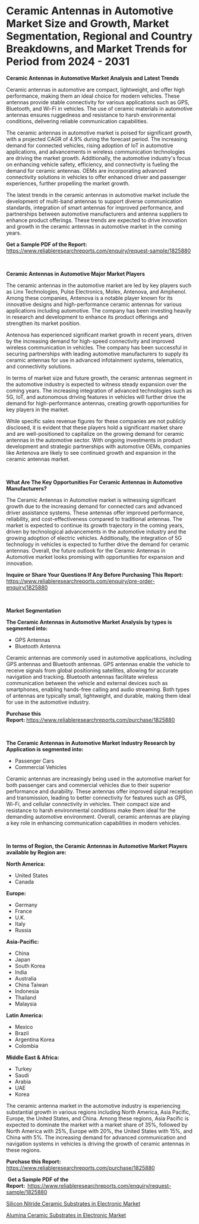 <p><h1>Ceramic Antennas in Automotive Market Size and Growth, Market Segmentation, Regional and Country Breakdowns, and Market Trends for Period from 2024 -  2031</h1></p><p><strong>Ceramic Antennas in Automotive Market Analysis and Latest Trends</strong></p>
<p><p>Ceramic antennas in automotive are compact, lightweight, and offer high performance, making them an ideal choice for modern vehicles. These antennas provide stable connectivity for various applications such as GPS, Bluetooth, and Wi-Fi in vehicles. The use of ceramic materials in automotive antennas ensures ruggedness and resistance to harsh environmental conditions, delivering reliable communication capabilities.</p><p>The ceramic antennas in automotive market is poised for significant growth, with a projected CAGR of 4.9% during the forecast period. The increasing demand for connected vehicles, rising adoption of IoT in automotive applications, and advancements in wireless communication technologies are driving the market growth. Additionally, the automotive industry's focus on enhancing vehicle safety, efficiency, and connectivity is fueling the demand for ceramic antennas. OEMs are incorporating advanced connectivity solutions in vehicles to offer enhanced driver and passenger experiences, further propelling the market growth.</p><p>The latest trends in the ceramic antennas in automotive market include the development of multi-band antennas to support diverse communication standards, integration of smart antennas for improved performance, and partnerships between automotive manufacturers and antenna suppliers to enhance product offerings. These trends are expected to drive innovation and growth in the ceramic antennas in automotive market in the coming years.</p></p>
<p><strong>Get a Sample PDF of the Report:&nbsp;</strong> <a href="https://www.reliableresearchreports.com/enquiry/request-sample/1825880">https://www.reliableresearchreports.com/enquiry/request-sample/1825880</a></p>
<p>&nbsp;</p>
<p><strong>Ceramic Antennas in Automotive Major Market Players</strong></p>
<p><p>The ceramic antennas in the automotive market are led by key players such as Linx Technologies, Pulse Electronics, Molex, Antenova, and Amphenol. Among these companies, Antenova is a notable player known for its innovative designs and high-performance ceramic antennas for various applications including automotive. The company has been investing heavily in research and development to enhance its product offerings and strengthen its market position.</p><p>Antenova has experienced significant market growth in recent years, driven by the increasing demand for high-speed connectivity and improved wireless communication in vehicles. The company has been successful in securing partnerships with leading automotive manufacturers to supply its ceramic antennas for use in advanced infotainment systems, telematics, and connectivity solutions.</p><p>In terms of market size and future growth, the ceramic antennas segment in the automotive industry is expected to witness steady expansion over the coming years. The increasing integration of advanced technologies such as 5G, IoT, and autonomous driving features in vehicles will further drive the demand for high-performance antennas, creating growth opportunities for key players in the market.</p><p>While specific sales revenue figures for these companies are not publicly disclosed, it is evident that these players hold a significant market share and are well-positioned to capitalize on the growing demand for ceramic antennas in the automotive sector. With ongoing investments in product development and strategic partnerships with automotive OEMs, companies like Antenova are likely to see continued growth and expansion in the ceramic antennas market.</p></p>
<p>&nbsp;</p>
<p><strong>What Are The Key Opportunities For Ceramic Antennas in Automotive Manufacturers?</strong></p>
<p><p>The Ceramic Antennas in Automotive market is witnessing significant growth due to the increasing demand for connected cars and advanced driver assistance systems. These antennas offer improved performance, reliability, and cost-effectiveness compared to traditional antennas. The market is expected to continue its growth trajectory in the coming years, driven by technological advancements in the automotive industry and the growing adoption of electric vehicles. Additionally, the integration of 5G technology in vehicles is expected to further drive the demand for ceramic antennas. Overall, the future outlook for the Ceramic Antennas in Automotive market looks promising with opportunities for expansion and innovation.</p></p>
<p><strong>Inquire or Share Your Questions If Any Before Purchasing This Report:</strong> <a href="https://www.reliableresearchreports.com/enquiry/pre-order-enquiry/1825880">https://www.reliableresearchreports.com/enquiry/pre-order-enquiry/1825880</a></p>
<p>&nbsp;</p>
<p><strong>Market Segmentation</strong></p>
<p><strong>The Ceramic Antennas in Automotive Market Analysis by types is segmented into:</strong></p>
<p><ul><li>GPS Antennas</li><li>Bluetooth Antenna</li></ul></p>
<p><p>Ceramic antennas are commonly used in automotive applications, including GPS antennas and Bluetooth antennas. GPS antennas enable the vehicle to receive signals from global positioning satellites, allowing for accurate navigation and tracking. Bluetooth antennas facilitate wireless communication between the vehicle and external devices such as smartphones, enabling hands-free calling and audio streaming. Both types of antennas are typically small, lightweight, and durable, making them ideal for use in the automotive industry.</p></p>
<p><strong>Purchase this Report:&nbsp;</strong><a href="https://www.reliableresearchreports.com/purchase/1825880">https://www.reliableresearchreports.com/purchase/1825880</a></p>
<p>&nbsp;</p>
<p><strong>The Ceramic Antennas in Automotive Market Industry Research by Application is segmented into:</strong></p>
<p><ul><li>Passenger Cars</li><li>Commercial Vehicles</li></ul></p>
<p><p>Ceramic antennas are increasingly being used in the automotive market for both passenger cars and commercial vehicles due to their superior performance and durability. These antennas offer improved signal reception and transmission, leading to better connectivity for features such as GPS, Wi-Fi, and cellular connectivity in vehicles. Their compact size and resistance to harsh environmental conditions make them ideal for the demanding automotive environment. Overall, ceramic antennas are playing a key role in enhancing communication capabilities in modern vehicles.</p></p>
<p>&nbsp;</p>
<p><strong>In terms of Region, the Ceramic Antennas in Automotive Market Players available by Region are:</strong></p>
<p>
    <p> <strong> North America: </strong>
        <ul>
            <li>United States</li>
            <li>Canada</li>
        </ul>
        </p> 
    <p> <strong> Europe: </strong>
        <ul>
            <li>Germany</li>
            <li>France</li>
            <li>U.K.</li>
            <li>Italy</li>
            <li>Russia</li>
        </ul>
        </p> 
    <p> <strong> Asia-Pacific: </strong>
        <ul>
            <li>China</li>
            <li>Japan</li>
            <li>South Korea</li>
            <li>India</li>
            <li>Australia</li>
            <li>China Taiwan</li>
            <li>Indonesia</li>
            <li>Thailand</li>
            <li>Malaysia</li>
        </ul>
        </p> 
    <p> <strong> Latin America: </strong>
        <ul>
            <li>Mexico</li>
            <li>Brazil</li>
            <li>Argentina Korea</li>
            <li>Colombia</li>
        </ul>
        </p> 
    <p> <strong> Middle East & Africa: </strong>
        <ul>
            <li>Turkey</li>
            <li>Saudi</li>
            <li>Arabia</li>
            <li>UAE</li>
            <li>Korea</li>
        </ul>
    </p>
    </p>
<p><p>The ceramic antenna market in the automotive industry is experiencing substantial growth in various regions including North America, Asia Pacific, Europe, the United States, and China. Among these regions, Asia Pacific is expected to dominate the market with a market share of 35%, followed by North America with 25%, Europe with 20%, the United States with 15%, and China with 5%. The increasing demand for advanced communication and navigation systems in vehicles is driving the growth of ceramic antennas in these regions.</p></p>
<p><strong>Purchase this Report: </strong><a href="https://www.reliableresearchreports.com/purchase/1825880">https://www.reliableresearchreports.com/purchase/1825880</a></p>
<p>&nbsp;<strong>Get a Sample PDF of the Report:&nbsp;&nbsp;</strong><a href="https://www.reliableresearchreports.com/enquiry/request-sample/1825880">https://www.reliableresearchreports.com/enquiry/request-sample/1825880</a></p>
<p><strong></strong></p>
<p><p><a href="https://github.com/pgtimber/Market-Research-Report-List-2/blob/main/silicon-nitride-ceramic-substrates-in-electronic-market.md">Silicon Nitride Ceramic Substrates in Electronic Market</a></p><p><a href="https://github.com/lataunyatinikmelvin59ilbd0dv/Market-Research-Report-List-1/blob/main/alumina-ceramic-substrates-in-electronic-market.md">Alumina Ceramic Substrates in Electronic Market</a></p></p>
